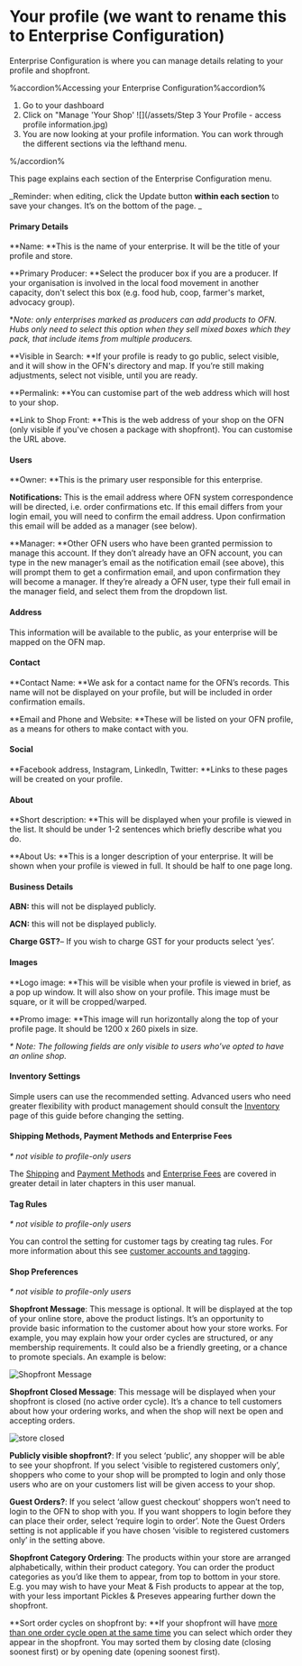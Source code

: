 # Your profile \(we want to rename this to Enterprise Configuration\)

Enterprise Configuration is where you can manage details relating to your profile and shopfront.

%accordion%Accessing your Enterprise Configuration%accordion%

1. Go to your dashboard
2. Click on "Manage 'Your Shop' ![](/assets/Step 3 Your Profile - access profile information.jpg)
3. You are now looking at your profile information. You can work through the different sections via the lefthand menu.

%/accordion%

This page explains each section of the Enterprise Configuration menu.

_Reminder: when editing, click the Update button **within each section** to save your changes. It’s on the bottom of the page. _

#### Primary Details

**Name: **This is the name of your enterprise. It will be the title of your profile and store.

**Primary Producer: **Select the producer box if you are a producer. If your organisation is involved in the local food movement in another capacity, don't select this box \(e.g. food hub, coop, farmer's market, advocacy group\). 

\*_Note: only enterprises marked as producers can add products to OFN. Hubs only need to select this option when they sell mixed boxes which they pack, that include items from multiple producers._

**Visible in Search: **If your profile is ready to go public, select visible, and it will show in the OFN's directory and map. If you’re still making adjustments, select not visible, until you are ready.

**Permalink: **You can customise part of the web address which will host to your shop.

**Link to Shop Front: **This is the web address of your shop on the OFN \(only visible if you've chosen a package with shopfront\). You can customise the URL above. 

#### Users

**Owner: **This is the primary user responsible for this enterprise.

**Notifications:** This is the email address where OFN system correspondence will be directed, i.e. order confirmations etc. If this email differs from your login email, you will need to confirm the email address. Upon confirmation this email will be added as a manager \(see below\).

**Manager: **Other OFN users who have been granted permission to manage this account. If they don’t already have an OFN account, you can type in the new manager’s email as the notification email \(see above\), this will prompt them to get a confirmation email, and upon confirmation they will become a manager. If they’re already a OFN user, type their full email in the manager field, and select them from the dropdown list.

#### Address

This information will be available to the public, as your enterprise will be mapped on the OFN map.

#### Contact

**Contact Name: **We ask for a contact name for the OFN’s records. This name will not be displayed on your profile, but will be included in order confirmation emails.

**Email and Phone and Website: **These will be listed on your OFN profile, as a means for others to make contact with you.

#### Social

**Facebook address, Instagram, LinkedIn, Twitter: **Links to these pages will be created on your profile.

#### About

**Short description: **This will be displayed when your profile is viewed in the list. It should be under 1-2 sentences which briefly describe what you do.

**About Us: **This is a longer description of your enterprise. It will be shown when your profile is viewed in full. It should be half to one page long.

#### Business Details

**ABN:**  this will not be displayed publicly.

**ACN:** this will not be displayed publicly.

**Charge GST?**– If you wish to charge GST for your products select ‘yes’.

#### Images

**Logo image: **This will be visible when your profile is viewed in brief, as a pop up window. It will also show on your profile. This image must be square, or it will be cropped/warped.

**Promo image: **This image will run horizontally along the top of your profile page. It should be 1200 x 260 pixels in size.

_\* Note: The following fields are only visible to users who’ve opted to have an online shop._

#### Inventory Settings

Simple users can use the recommended setting. Advanced users who need greater flexibility with product management should consult the [Inventory](/inventory.md) page of this guide before changing the setting.

#### Shipping Methods, Payment Methods and Enterprise Fees

_\* not visible to profile-only users_

The [Shipping](/shipping-methods.md) and [Payment Methods](/payment-methods-2.md) and [Enterprise Fees](/enterprise-fees.md) are covered in greater detail in later chapters in this user manual.

#### Tag Rules

_\* not visible to profile-only users_

You can control the setting for customer tags by creating tag rules. For more information about this see [customer accounts and tagging](/customer-accounts-and-tagging.md).

#### Shop Preferences

_\* not visible to profile-only users_

**Shopfront Message**: This message is optional. It will be displayed at the top of your online store, above the product listings. It’s an opportunity to provide basic information to the customer about how your store works. For example, you may explain how your order cycles are structured, or any membership requirements. It could also be a friendly greeting, or a chance to promote specials. An example is below:

![](https://openfoodnetwork.org/wp-content/uploads/2015/05/Shopfront-Message.png "Shopfront Message")

**Shopfront Closed Message**: This message will be displayed when your shopfront is closed \(no active order cycle\). It’s a chance to tell customers about how your ordering works, and when the shop will next be open and accepting orders.

![](https://openfoodnetwork.org/wp-content/uploads/2015/05/store-closed.png "store closed")

**Publicly visible shopfront?**: If you select ‘public’, any shopper will be able to see your shopfront. If you select ‘visible to registered customers only’, shoppers who come to your shop will be prompted to login and only those users who are on your customers list will be given access to your shop.

**Guest Orders?**: If you select ‘allow guest checkout’ shoppers won’t need to login to the OFN to shop with you. If you want shoppers to login before they can place their order, select ‘require login to order’. Note the Guest Orders setting is not applicable if you have chosen ‘visible to registered customers only’ in the setting above.

**Shopfront Category Ordering**: The products within your store are arranged alphabetically, within their product category. You can order the product categories as you’d like them to appear, from top to bottom in your store. E.g. you may wish to have your Meat & Fish products to appear at the top, with your less important Pickles & Preseves appearing further down the shopfront.

**Sort order cycles on shopfront by: **If your shopfront will have [more than one order cycle open at the same time](/opening-more-than-one-order-cycle.md) you can select which order they appear in the shopfront. You may sorted them by closing date \(closing soonest first\) or by opening date \(opening soonest first\).

